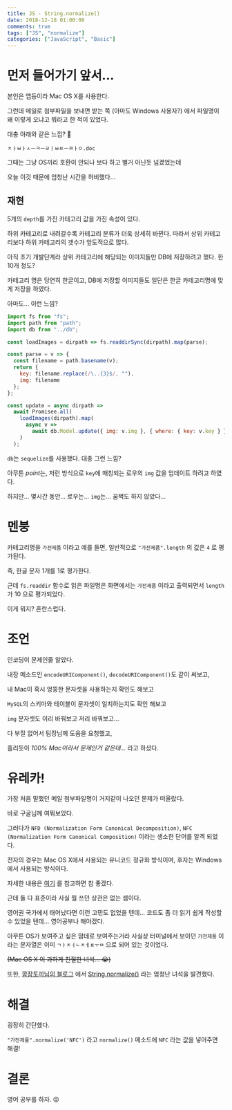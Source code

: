 ```yaml
---
title: JS - String.normalize()
date: 2018-12-18 01:00:00
comments: true
tags: ["JS", "normalize"]
categories: ["JavaScript", "Basic"]
---
```


# 먼저 들어가기 앞서...

본인은 앱등이라 Mac OS X를 사용한다.

그런데 메일로 첨부파일을 보내면 받는 쪽 (아마도 Windows 사용자?) 에서 파일명이 왜 이렇게 오냐고 뭐라고 한 적이 있었다.

대충 아래와 같은 느낌? 🤬

```
ㅈㅏㅂㅏㅅㅡㅋㅡㄹㅣㅂㅌㅡㅉㅏㅇ.doc
```

그때는 그냥 OS끼리 호환이 안되나 보다 하고 별거 아닌듯 넘겼었는데

오늘 이것 때문에 엄청난 시간을 허비했다...

## 재현

5개의 `depth`를 가진 카테고리 값을 가진 속성이 있다.

하위 카테고리로 내려갈수록 카테고리 분류가 더욱 상세히 바뀐다. 따라서 상위 카테고리보다 하위 카테고리의 갯수가 앞도적으로 많다.

아직 초기 개발단계라 상위 카테고리에 해당되는 이미지들만 DB에 저장하려고 했다. 한 10개 정도?

카테고리 명은 당연히 한글이고, DB에 저장할 이미지들도 일단은 한글 카테고리명에 맞게 저장을 하였다.

아마도... 이런 느낌?

```javascript
import fs from "fs";
import path from "path";
import db from "../db";

const loadImages = dirpath => fs.readdirSync(dirpath).map(parse);

const parse = v => {
  const filename = path.basename(v);
  return {
    key: filename.replace(/\..{3}$/, ""),
    img: filename
  };
};

const update = async dirpath =>
  await Promisee.all(
    loadImages(dirpath).map(
      async v =>
        await db.Model.update({ img: v.img }, { where: { key: v.key } })
    )
  );
```

`db`는 `sequelize`를 사용했다. 대충 그런 느낌?

아무튼 *point*는, 저런 방식으로 `key`에 매칭되는 로우의 `img` 값을 업데이트 하려고 하였다.

하지만... 몇시간 동안... 로우는... `img`는... 꿈쩍도 하지 않았다...

# 멘붕

카테고리명을 `가전제품` 이라고 예를 들면, 일반적으로 `"가전제품".length` 의 값은 `4` 로 평가된다.

즉, 한글 문자 1개를 1로 평가한다.

근데 `fs.readdir` 함수로 읽은 파일명은 화면에서는 `가전제품` 이라고 출력되면서 `length`가 10 으로 평가되었다.

이게 뭐지? 혼란스럽다.

# 조언

인코딩이 문제인줄 알았다.

내장 메소드인 `encodeURIComponent()`, `decodeURIComponent()`도 같이 써보고,

내 Mac이 혹시 엉뚱한 문자셋을 사용하는지 확인도 해보고

`MySQL`의 스키마와 테이블이 문자셋이 일치하는지도 확인 해보고

`img` 문자셋도 이리 바꿔보고 저리 바꿔보고...

다 부질 없어서 팀장님께 도움을 요청했고,

흘리듯이 _100% Mac이라서 문제인거 같은데..._ 라고 하셨다.

# 유레카!

가장 처음 말했던 메일 첨부파일명이 거지같이 나오던 문제가 떠올랐다.

바로 구굴님께 여쭤보았다.

그러다가 `NFD (Normalization Form Canonical Decomposition)`, `NFC (Normalization Form Canonical Composition)` 이라는 생소한 단어를 알겍 되었다.

전자의 경우는 Mac OS X에서 사용되는 유니코드 정규화 방식이며, 후자는 Windows 에서 사용되는 방식이다.

자세한 내용은 [여기](https://blogs.technet.microsoft.com/spsofficesupportko/2017/01/06/%ED%8C%8C%EC%9D%BC%EB%AA%85%EC%9D%98-%ED%95%9C%EA%B8%80%EC%9E%90%EB%AA%A8%EA%B0%80-%EB%B6%84%ED%95%B4%EB%90%98%EC%96%B4-%EB%B3%B4%EC%97%AC%EC%A7%80%EB%8A%94-%ED%98%84%EC%83%81-unicode-nfd/) 를 참고하면 참 좋겠다.

근데 둘 다 표준이라 사실 뭘 쓰던 상관은 없는 셈이다.

영어권 국가에서 태어났다면 이런 고민도 없었을 텐데... 코드도 좀 더 읽기 쉽게 작성할 수 있었을 텐데... 영어공부나 해야겠다.

아무튼 OS가 보여주고 싶은 맘데로 보여주는거라 사실상 터미널에서 보이던 `가전제품` 이라는 문자열은 이미 `ㄱㅏㅈㅓㄴㅈㅔㅍㅜㅁ` 으로 되어 있는 것이었다.

~~(Mac OS X 이 과하게 친절한 녀석... 😭)~~

또한, [깜장토끼님의 블로그](https://m.blog.naver.com/PostView.nhn?blogId=kiros33&logNo=220671385630&proxyReferer=https%3A%2F%2Fwww.google.co.kr%2F) 에서 [String.normalize()](https://developer.mozilla.org/en-US/docs/Web/JavaScript/Reference/Global_Objects/String/normalize) 라는 엄청난 녀석을 발견했다.

# 해결

굉장히 간단했다.

`"가전제품".normalize('NFC')` 라고 `normalize()` 메소드에 `NFC` 라는 값을 넣어주면 해결!

# 결론

영어 공부를 하자. 😜

